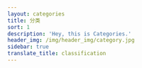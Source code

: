 ```yaml
---
layout: categories
title: 分类
sort: 1
description: 'Hey, this is Categories.'
header_img: /img/header_img/category.jpg
sidebar: true
translate_title: classification
---
```

